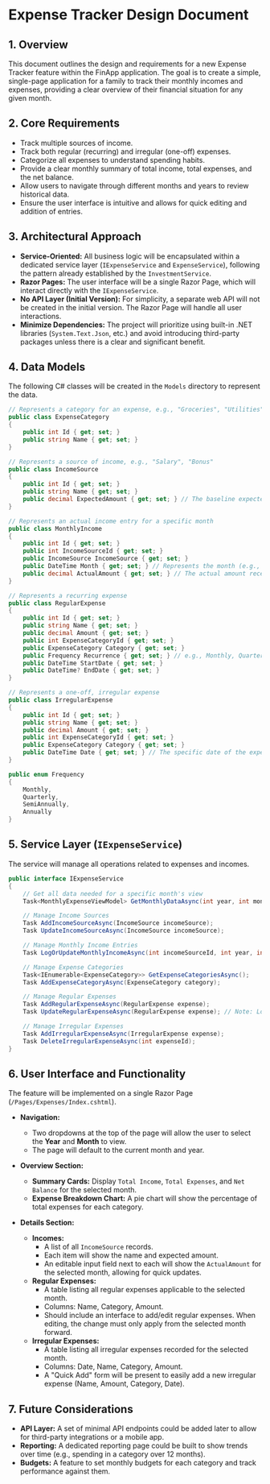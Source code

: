 # Expense Tracker Design Document

## 1. Overview

This document outlines the design and requirements for a new Expense Tracker feature within the FinApp application. The goal is to create a simple, single-page application for a family to track their monthly incomes and expenses, providing a clear overview of their financial situation for any given month.

## 2. Core Requirements

-   Track multiple sources of income.
-   Track both regular (recurring) and irregular (one-off) expenses.
-   Categorize all expenses to understand spending habits.
-   Provide a clear monthly summary of total income, total expenses, and the net balance.
-   Allow users to navigate through different months and years to review historical data.
-   Ensure the user interface is intuitive and allows for quick editing and addition of entries.

## 3. Architectural Approach

-   **Service-Oriented:** All business logic will be encapsulated within a dedicated service layer (`IExpenseService` and `ExpenseService`), following the pattern already established by the `InvestmentService`.
-   **Razor Pages:** The user interface will be a single Razor Page, which will interact directly with the `IExpenseService`.
-   **No API Layer (Initial Version):** For simplicity, a separate web API will not be created in the initial version. The Razor Page will handle all user interactions.
-   **Minimize Dependencies:** The project will prioritize using built-in .NET libraries (`System.Text.Json`, etc.) and avoid introducing third-party packages unless there is a clear and significant benefit.

## 4. Data Models

The following C# classes will be created in the `Models` directory to represent the data.

```csharp
// Represents a category for an expense, e.g., "Groceries", "Utilities"
public class ExpenseCategory 
{
    public int Id { get; set; }
    public string Name { get; set; }
}

// Represents a source of income, e.g., "Salary", "Bonus"
public class IncomeSource
{
    public int Id { get; set; }
    public string Name { get; set; }
    public decimal ExpectedAmount { get; set; } // The baseline expected amount
}

// Represents an actual income entry for a specific month
public class MonthlyIncome
{
    public int Id { get; set; }
    public int IncomeSourceId { get; set; }
    public IncomeSource IncomeSource { get; set; }
    public DateTime Month { get; set; } // Represents the month (e.g., 2023-10-01)
    public decimal ActualAmount { get; set; } // The actual amount received this month
}

// Represents a recurring expense
public class RegularExpense
{
    public int Id { get; set; }
    public string Name { get; set; }
    public decimal Amount { get; set; }
    public int ExpenseCategoryId { get; set; }
    public ExpenseCategory Category { get; set; }
    public Frequency Recurrence { get; set; } // e.g., Monthly, Quarterly, Annually
    public DateTime StartDate { get; set; }
    public DateTime? EndDate { get; set; }
}

// Represents a one-off, irregular expense
public class IrregularExpense
{
    public int Id { get; set; }
    public string Name { get; set; }
    public decimal Amount { get; set; }
    public int ExpenseCategoryId { get; set; }
    public ExpenseCategory Category { get; set; }
    public DateTime Date { get; set; } // The specific date of the expense
}

public enum Frequency
{
    Monthly,
    Quarterly,
    SemiAnnually,
    Annually
}
```

## 5. Service Layer (`IExpenseService`)

The service will manage all operations related to expenses and incomes.

```csharp
public interface IExpenseService
{
    // Get all data needed for a specific month's view
    Task<MonthlyExpenseViewModel> GetMonthlyDataAsync(int year, int month);

    // Manage Income Sources
    Task AddIncomeSourceAsync(IncomeSource incomeSource);
    Task UpdateIncomeSourceAsync(IncomeSource incomeSource);

    // Manage Monthly Income Entries
    Task LogOrUpdateMonthlyIncomeAsync(int incomeSourceId, int year, int month, decimal actualAmount);

    // Manage Expense Categories
    Task<IEnumerable<ExpenseCategory>> GetExpenseCategoriesAsync();
    Task AddExpenseCategoryAsync(ExpenseCategory category);

    // Manage Regular Expenses
    Task AddRegularExpenseAsync(RegularExpense expense);
    Task UpdateRegularExpenseAsync(RegularExpense expense); // Note: Logic must prevent historical changes.

    // Manage Irregular Expenses
    Task AddIrregularExpenseAsync(IrregularExpense expense);
    Task DeleteIrregularExpenseAsync(int expenseId);
}
```

## 6. User Interface and Functionality

The feature will be implemented on a single Razor Page (`/Pages/Expenses/Index.cshtml`).

-   **Navigation:**
    -   Two dropdowns at the top of the page will allow the user to select the **Year** and **Month** to view.
    -   The page will default to the current month and year.

-   **Overview Section:**
    -   **Summary Cards:** Display `Total Income`, `Total Expenses`, and `Net Balance` for the selected month.
    -   **Expense Breakdown Chart:** A pie chart will show the percentage of total expenses for each category.

-   **Details Section:**
    -   **Incomes:**
        -   A list of all `IncomeSource` records.
        -   Each item will show the name and expected amount.
        -   An editable input field next to each will show the `ActualAmount` for the selected month, allowing for quick updates.
    -   **Regular Expenses:**
        -   A table listing all regular expenses applicable to the selected month.
        -   Columns: Name, Category, Amount.
        -   Should include an interface to add/edit regular expenses. When editing, the change must only apply from the selected month forward.
    -   **Irregular Expenses:**
        -   A table listing all irregular expenses recorded for the selected month.
        -   Columns: Date, Name, Category, Amount.
        -   A "Quick Add" form will be present to easily add a new irregular expense (Name, Amount, Category, Date).

## 7. Future Considerations

-   **API Layer:** A set of minimal API endpoints could be added later to allow for third-party integrations or a mobile app.
-   **Reporting:** A dedicated reporting page could be built to show trends over time (e.g., spending in a category over 12 months).
-   **Budgets:** A feature to set monthly budgets for each category and track performance against them.
